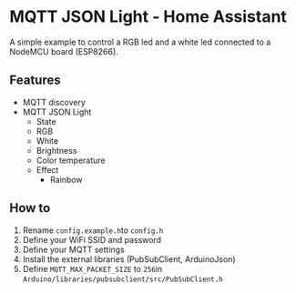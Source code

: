 # MQTT JSON Light - Home Assistant
A simple example to control a RGB led and a white led connected to a NodeMCU board (ESP8266).

## Features
- MQTT discovery
- MQTT JSON Light
  - State
  - RGB
  - White
  - Brightness
  - Color temperature
  - Effect
    - Rainbow

## How to
1. Rename `config.example.h`to `config.h`
2. Define your WiFi SSID and password
3. Define your MQTT settings
4. Install the external libraries (PubSubClient, ArduinoJson)
4. Define `MQTT_MAX_PACKET_SIZE` to `256`in `Arduino/libraries/pubsubclient/src/PubSubClient.h`
